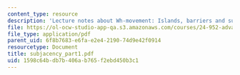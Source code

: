 ```yaml
---
content_type: resource
description: 'Lecture notes about Wh-movement: Islands, barriers and successive-cyclicity.'
file: https://ol-ocw-studio-app-qa.s3.amazonaws.com/courses/24-952-advanced-syntax-spring-2007/1598c64bdb7b406ab765f2ebd450b3c1_subjacency_part1.pdf
file_type: application/pdf
parent_uid: 6f8b7683-e6fa-e2e4-2190-74d9e42f0914
resourcetype: Document
title: subjacency_part1.pdf
uid: 1598c64b-db7b-406a-b765-f2ebd450b3c1
---
```


